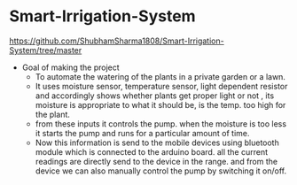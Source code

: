 # Smart-Irrigation-System
https://github.com/ShubhamSharma1808/Smart-Irrigation-System/tree/master


- Goal of making the project
    - To automate the watering of the plants in a private garden or a lawn.
    - It uses moisture sensor, temperature sensor, light dependent resistor and accordingly shows whether plants get proper
      light or not , its moisture is appropriate to what it should be, is the temp. too high for the plant.
    - from these inputs it controls the pump. when the moisture is too less it starts the pump and runs for a particular amount of time.
    - Now this information is send to the mobile devices using bluetooth module which is connected to the arduino board. all the current readings 
      are directly send to the device in the range. and from the device we can also manually control the pump by switching it on/off.
